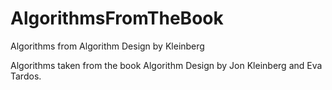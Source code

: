 # AlgorithmsFromTheBook
Algorithms from Algorithm Design by Kleinberg

Algorithms taken from the book Algorithm Design by Jon Kleinberg and Eva Tardos.
